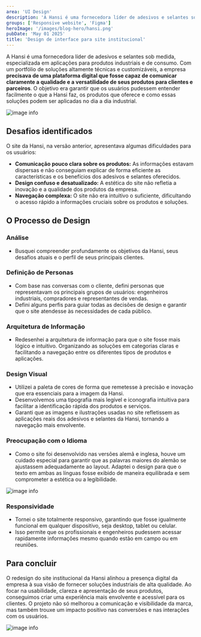 ```yaml
---
area: 'UI Design'
description: 'A Hansi é uma fornecedora líder de adesivos e selantes sob medida, especializada em aplicações para produtos industriais e de consumo.'
groups: ['Responsive website', 'Figma']
heroImage: '/images/blog-hero/hansi.png'
pubDate: 'May 01 2025'
title: 'Design de interface para site institucional'
---
```


A Hansi é uma fornecedora líder de adesivos e selantes sob medida, especializada em aplicações para produtos industriais e de consumo. Com um portfólio de soluções altamente técnicas e customizáveis, a empresa <b>precisava de uma plataforma digital que fosse capaz de comunicar claramente a qualidade e a versatilidade de seus produtos para clientes e parceiros</b>. O objetivo era garantir que os usuários pudessem entender facilmente o que a Hansi faz, os produtos que oferece e como essas soluções podem ser aplicadas no dia a dia industrial.

![image info](/images/blog-posts/site-hansi/hansi-gif-company.gif)

## Desafios identificados

O site da Hansi, na versão anterior, apresentava algumas dificuldades para os usuários:
- <b>Comunicação pouco clara sobre os produtos:</b> As informações estavam dispersas e não conseguiam explicar de forma eficiente as características e os benefícios dos adesivos e selantes oferecidos.
- <b>Design confuso e desatualizado:</b> A estética do site não refletia a inovação e a qualidade dos produtos da empresa.
- <b>Navegação complexa:</b> O site não era intuitivo o suficiente, dificultando o acesso rápido a informações cruciais sobre os produtos e soluções.

## O Processo de Design

### Análise
- Busquei compreender profundamente os objetivos da Hansi, seus desafios atuais e o perfil de seus principais clientes.

### Definição de Personas
- Com base nas conversas com o cliente, defini personas que representavam os principais grupos de usuários: engenheiros industriais, compradores e representantes de vendas.
- Defini alguns perfis para guiar todas as decisões de design e garantir que o site atendesse às necessidades de cada público.

### Arquitetura de Informação
- Redesenhei a arquitetura de informação para que o site fosse mais lógico e intuitivo. Organizando as soluções em categorias claras e facilitando a navegação entre os diferentes tipos de produtos e aplicações.

### Design Visual
- Utilizei a paleta de cores de forma que remetesse à precisão e inovação que era essenciais para a imagem da Hansi.
- Desenvolvemos uma tipografia mais legível e iconografia intuitiva para facilitar a identificação rápida dos produtos e serviços.
- Garanti que as imagens e ilustrações usadas no site refletissem as aplicações reais dos adesivos e selantes da Hansi, tornando a navegação mais envolvente.

### Preocupação com o Idioma
- Como o site foi desenvolvido nas versões alemã e inglesa, houve um cuidado especial para garantir que as palavras maiores do alemão se ajustassem adequadamente ao layout. Adaptei o design para que o texto em ambas as línguas fosse exibido de maneira equilibrada e sem comprometer a estética ou a legibilidade.

![image info](/images/blog-posts/site-hansi/hansi-gif-language.gif)

### Responsividade
- Tornei o site totalmente responsivo, garantindo que fosse igualmente funcional em qualquer dispositivo, seja desktop, tablet ou celular.
- Isso permite que os profissionais e engenheiros pudessem acessar rapidamente informações mesmo quando estão em campo ou em reuniões.

## Para concluir

O redesign do site institucional da Hansi alinhou a presença digital da empresa à sua visão de fornecer soluções industriais de alta qualidade. Ao focar na usabilidade, clareza e apresentação de seus produtos, conseguimos criar uma experiência mais envolvente e acessível para os clientes. O projeto não só melhorou a comunicação e visibilidade da marca, mas também trouxe um impacto positivo nas conversões e nas interações com os usuários.

![image info](/images/blog-posts/site-hansi/hansi-gif-general.gif)
